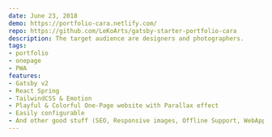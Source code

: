 ```yaml
---
date: June 23, 2018
demo: https://portfolio-cara.netlify.com/
repo: https://github.com/LeKoArts/gatsby-starter-portfolio-cara
description: The target audience are designers and photographers.
tags:
- portfolio
- onepage
- PWA
features:
- Gatsby v2
- React Spring
- TailwindCSS & Emotion
- Playful & Colorful One-Page website with Parallax effect
- Easily configurable
- And other good stuff (SEO, Responsive images, Offline Support, WebApp Manifest Support)
---
```

